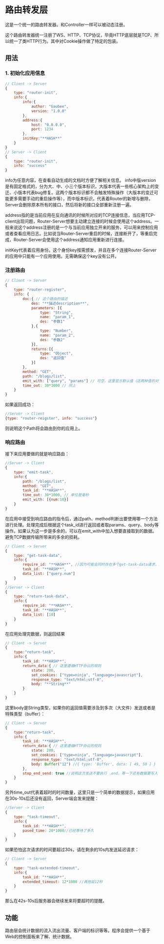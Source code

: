 # 路由转发层

这是一个统一的路由转发器。和Controller一样可以被动态注册。

这个路由转发器统一注册了WS、HTTP、TCP协议，毕竟HTTP底层就是TCP、所以统一了类HTTP行为。其中对Cookie操作做了特定的包装。

## 用法

### 1. 初始化应用信息
```js
// Client -> Server
{
	type: "router-init",
	info:{
		info:{
			author: "Gaubee",
			version: "1.0.0"
		},
		address:{
			host: "0.0.0.0",
			port: 1234
		},
		initKey:"**HASH**"
	}
}
// Server -> Client
{
	type: "router-init",
	info: "success"
}
```

info为任意内容，在查看自动生成的文档时方便了解相关信息。
info中版version是有固定格式的，分为大、中、小三个版本标识，大版本代表一些核心架构上的变迁、小版本代表bug修复。这两个版本标识都不会触发特殊操作（大版本的变迁可能更多需要手动的重启操作等），而中版本标识，代表着Router的新增与删除，Server会删除原本所有的接口，然后将新的接口全部重新注册一遍。

address指的是当前应用在反向通讯的时候所对应的TCP连接信息，当应用TCP-client出现问题，Router-Server想要主动建立连接的时候会使用这个address。一般来说这个address注册的是一个与当前应用独立开来的服务，可以用来控制应用或者查看应用日志。比如说当Router-Server重启的时候，连接断开了，等重启完成，Router-Server会使用这个address通知应用重新进行连接。

initKey代表着应用身份。这个身份key按需颁发，并且在多个连接Router-Server的应用中只能有一个应用使用。无需确保这个key没有公开。

### 注册路由
```js
// Client -> Server
{
	type: "router-register",
	info: {
		doc:{ // 这个路由的描述
			des: "**描述description**",
			parameters: [{
				type: "String",
				name: "param_1",
				des: "参数1"
			},{
				type: "Number",
				name: "param_2",
				des: "参数2"
			}],
			returns:[{
				type: "Object",
				des: "返回值"
			}]
		},
		method: "GET",
		path: "/blogs/list",
		emit_with: ["query", "params"] // 可空，这里显示默认值（这两种值的对象不会有big-Object，所以直接返回会比较简单）
		time_out: 30*1000 // 同上
	}
}
```
如果返回成功：
```js
//Server -> Client
{type: "router-reigster", info: "success"}
```
则说明这个Path将会路由到你的应用上。

### 响应路由
接下来应用要做的就是响应路由：
```js
//Server -> Client
{
	type: "emit-task",
	info:{
		path: "/blogs/list",
		method: "GET",
		task_id: "**HASH**",
		time_out: 30*1000, // 单位是毫秒
		emit_with: [{num:10}]
	}
}
```
在应用中接受到响应路由的指令后，通过path、method判断出要使用哪一个方法进行处理。处理完成后根据这个task_id进行返回或者取params、query、body等操作。如果认为这一步是多余的，可以在emit_with中加入想要直接取到的数据。避免TCP数据传输所带来的多余的损耗。
```js
// Client -> Server
{
	type: "get-task-data",
	info:{
		require_id: "**HASH**", //因为可能会同时存在多个get-task-data请求，所以需要带上一个require_id来做请求区分
		task_id: "**HASH**",
		data_list: ["query.num"]
	}
}
//Server -> Client
{
	type: "return-task-data",
	info:{
		require_id: "**HASH**",
		task_id: "**HASH**",
		data_list: [10]
	}
}
```
在应用处理完数据，则返回结果
```js
// Client -> Server
{
	type:"return-task",
	info:{
		task_id: "**HASH**",
		return_data:{ // 这里遵循HTTP协议的规则
			state: 200,
			set_cookies: ["type=ninja", "language=javascript"],
			response_type: "text/html;utf-8",
			body: "**String**"
		}
	}
}
```
这里body是String类型，如果你的返回值需要涉及到多次（大文件）发送或者是特殊类型（buffer）：
```js
// Client -> Server
{
	type:"return-task",
	info:{
		task_id: "**HASH**",
		return_data:{ // 这里遵循HTTP协议的规则
			state: 200,
			set_cookies: ["type=ninja", "language=javascript"],
			response_type: "text/html;utf-8",
			body: Buffer("12") //{ type: 'Buffer', data: [ 49, 50 ] }
		},
		stop_end_send: true //说明这次发送不要执行 .end，等一下还有数据要写入
	}
}
```
另外time_out代表着超时的时间数量，这里只是一个简单的数据提示，如果应用在30s-10s后还没有返回，Server端会发来提醒：
```js
//Server -> Client
{
	type: "task-timeout",
	info:{
		task_id: "**HASH**",
		pased_time: 20*1000//已经等待了多久
	}
}
```
如果恐怕这次请求的时间要超过30s，请在剩余的10s内发送延迟请求：
```js
// Client -> Server
{
	type: "task-extended-timeout",
	info:{
		task_id: "**HASH**",
		extended_timeout: 12*1000 //再拖延12秒
	}
}
```
那么在42s-10s后服务器会继续发来将要超时的提醒。

## 功能

路由层会统计数据的流入流出流量、客户端的标识等等。程序会提供一个基于Web的控制面板来了解、统计数据。